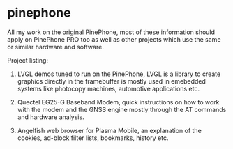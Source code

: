 # pinephone

All my work on the original PinePhone, most of these information should apply on PinePhone PRO too as well as other projects which use the same or similar hardware and software.

Project listing:

1) LVGL demos tuned to run on the PinePhone, LVGL is a library to create graphics directly in the framebuffer is mostly used in emebedded systems like photocopy machines, automotive applications etc.

2) Quectel EG25-G Baseband Modem, quick instructions on how to work with the modem and the GNSS engine mostly through the AT commands and hardware analysis.

3) Angelfish web browser for Plasma Mobile, an explanation of the cookies, ad-block filter lists, bookmarks, history  etc.
